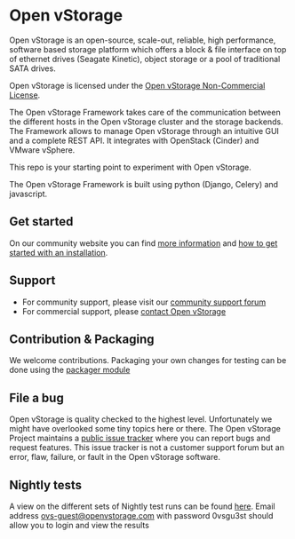 # Open vStorage

Open vStorage is an open-source, scale-out, reliable, high performance, software based storage platform which offers a block & file interface on top of ethernet drives (Seagate Kinetic), object storage or a pool of traditional SATA drives. 

Open vStorage is licensed under the [Open vStorage Non-Commercial License](http://www.openvstorage.org/OVS_NON_COMMERCIAL).

The Open vStorage Framework takes care of the communication between the different hosts in the Open vStorage cluster and the storage backends. The Framework allows to manage Open vStorage through an intuitive GUI and a complete REST API. It integrates with OpenStack (Cinder) and VMware vSphere.

This repo is your starting point to experiment with Open vStorage.
 
The Open vStorage Framework is built using python (Django, Celery) and javascript.

## Get started

On our community website you can find [more information](https://www.openvstorage.org) and [how to get started with an installation](https://www.openvstorage.org/doc/Installation).

## Support
* For community support, please visit our [community support forum](https://groups.google.com/forum/#!forum/open-vstorage)
* For commercial support, please [contact Open vStorage](https://www.openvstorage.com/contactus/) 

## Contribution & Packaging

We welcome contributions.
Packaging your own changes for testing can be done using the [packager module](packaging/generic/packager.py)

## File a bug
Open vStorage is quality checked to the highest level. Unfortunately we might have overlooked some tiny topics here or there. The Open vStorage Project maintains a [public issue tracker](https://github.com/openvstorage/openvstorage/issues) where you can report bugs and request features. This issue tracker is not a customer support forum but an error, flaw, failure, or fault in the Open vStorage software. 

## Nightly tests

A view on the different sets of Nightly test runs can be found [here](http://testrail.openvstorage.com/index.php?/runs/overview/10).
Email address ovs-guest@openvstorage.com with password 0vsgu3st should allow you to login and view the results

